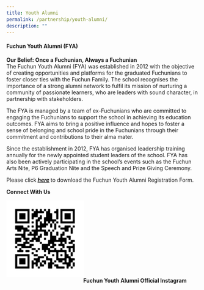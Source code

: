 ```yaml
---
title: Youth Alumni
permalink: /partnership/youth-alumni/
description: ""
---
```

<h4><strong>Fuchun Youth Alumni (FYA)</strong></h4>
<p><strong>Our Belief: Once a Fuchunian, Always a Fuchunian<br /></strong>The Fuchun Youth Alumni (FYA) was established in 2012 with the objective of creating opportunities and platforms for the graduated Fuchunians to foster closer ties with the Fuchun Family. The school recognises the importance of a strong alumni network to fulfil its mission of nurturing a community of passionate learners, who are leaders with sound character, in partnership with stakeholders.</p>
<p>The FYA is managed by a team of ex-Fuchunians who are committed to engaging the Fuchunians to support the school in achieving its education outcomes. FYA aims to bring a positive influence and hopes to foster a sense of belonging and school pride in the Fuchunians through their commitment and contributions to their alma mater.</p>
<p>Since the establishment in 2012, FYA has organised leadership training annually for the newly appointed student leaders of the school. FYA has also been actively participating in the school&rsquo;s events such as the Fuchun Arts Nite, P6 Graduation Nite and the Speech and Prize Giving Ceremony.</p>
<p>Please click<strong>&nbsp;<u><em><a href="/files/Fuchun%20Youth%20Alumni%20Registration%20Form.pdf" target="_blank" rel="noopener">here</a></em></u>&nbsp;</strong>to download the Fuchun Youth Alumni Registration Form.</p>
<p><strong>Connect With Us</strong></p>
<img style="width: 40%;" src="/images/ya.png" align = "left" /><br><br><br><br><br><br><br><br><br><br><br>
<p><strong>Fuchun Youth Alumni Official Instagram</strong></p>